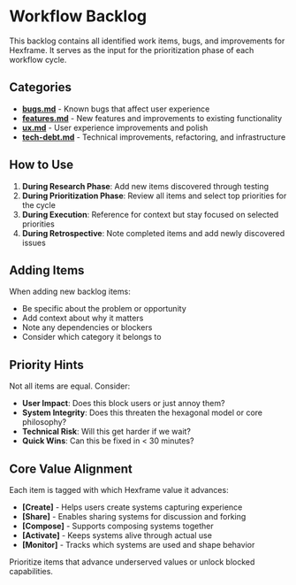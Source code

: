 # Workflow Backlog

This backlog contains all identified work items, bugs, and improvements for Hexframe. It serves as the input for the prioritization phase of each workflow cycle.

## Categories

- **[bugs.md](./bugs.md)** - Known bugs that affect user experience
- **[features.md](./features.md)** - New features and improvements to existing functionality  
- **[ux.md](./ux.md)** - User experience improvements and polish
- **[tech-debt.md](./tech-debt.md)** - Technical improvements, refactoring, and infrastructure

## How to Use

1. **During Research Phase**: Add new items discovered through testing
2. **During Prioritization Phase**: Review all items and select top priorities for the cycle
3. **During Execution**: Reference for context but stay focused on selected priorities
4. **During Retrospective**: Note completed items and add newly discovered issues

## Adding Items

When adding new backlog items:
- Be specific about the problem or opportunity
- Add context about why it matters
- Note any dependencies or blockers
- Consider which category it belongs to

## Priority Hints

Not all items are equal. Consider:
- **User Impact**: Does this block users or just annoy them?
- **System Integrity**: Does this threaten the hexagonal model or core philosophy?
- **Technical Risk**: Will this get harder if we wait?
- **Quick Wins**: Can this be fixed in < 30 minutes?

## Core Value Alignment

Each item is tagged with which Hexframe value it advances:
- **[Create]** - Helps users create systems capturing experience
- **[Share]** - Enables sharing systems for discussion and forking
- **[Compose]** - Supports composing systems together
- **[Activate]** - Keeps systems alive through actual use
- **[Monitor]** - Tracks which systems are used and shape behavior

Prioritize items that advance underserved values or unlock blocked capabilities.
